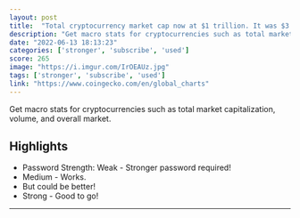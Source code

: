 ```yaml
---
layout: post
title:  "Total cryptocurrency market cap now at $1 trillion. It was $3 trillion just 7 months ago."
description: "Get macro stats for cryptocurrencies such as total market capitalization, volume, and overall market."
date: "2022-06-13 18:13:23"
categories: ['stronger', 'subscribe', 'used']
score: 265
image: "https://i.imgur.com/IrOEAUz.jpg"
tags: ['stronger', 'subscribe', 'used']
link: "https://www.coingecko.com/en/global_charts"
---
```


Get macro stats for cryptocurrencies such as total market capitalization, volume, and overall market.

## Highlights

- Password Strength: Weak - Stronger password required!
- Medium - Works.
- But could be better!
- Strong - Good to go!

---
